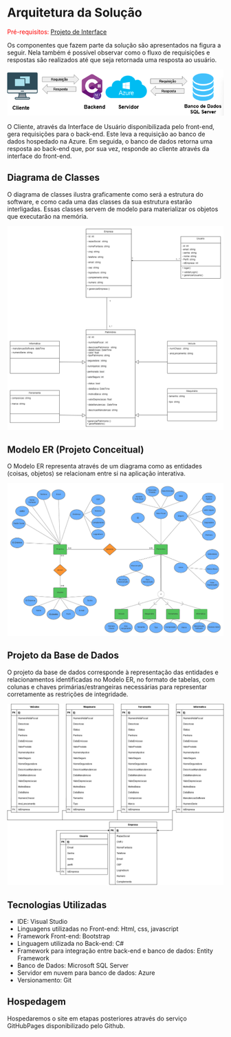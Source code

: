 # Arquitetura da Solução

<span style="color:red">Pré-requisitos: <a href="3-Projeto de Interface.md"> Projeto de Interface</a></span>

Os componentes que fazem parte da solução são apresentados na figura a seguir. Nela também é possível observar como o fluxo de requisições e respostas são realizados até que seja retornada uma resposta ao usuário. 

![Arquitetura da Solução](img/arqsolucao.png)

O Cliente, através da Interface de Usuário disponibilizada pelo front-end, gera requisições para o back-end. Este leva a requisição ao banco de dados hospedado na Azure. Em seguida, o banco de dados retorna uma resposta ao back-end que, por sua vez, responde ao cliente através da interface do front-end. 

## Diagrama de Classes

O diagrama de classes ilustra graficamente como será a estrutura do software, e como cada uma das classes da sua estrutura estarão interligadas. Essas classes servem de modelo para materializar os objetos que executarão na memória.

![Diagrama de Classes](img/DiagramaDeClasses.png)

## Modelo ER (Projeto Conceitual)

O Modelo ER representa através de um diagrama como as entidades (coisas, objetos) se relacionam entre si na aplicação interativa.

![MER](img/MER.png)

## Projeto da Base de Dados

O projeto da base de dados corresponde à representação das entidades e relacionamentos identificadas no Modelo ER, no formato de tabelas, com colunas e chaves primárias/estrangeiras necessárias para representar corretamente as restrições de integridade.
 
![Base de Dados](img/Banco%20de%20dados2.png)

## Tecnologias Utilizadas

* IDE: Visual Studio 
* Linguagens utilizadas no Front-end: Html, css, javascript
* Framework Front-end: Bootstrap 
* Linguagem utilizada no Back-end: C#
* Framework para integração entre back-end e banco de dados: Entity Framework 
* Banco de Dados: Microsoft SQL Server 
* Servidor em nuvem para banco de dados:  Azure 
* Versionamento: Git

## Hospedagem

Hospedaremos o site em etapas posteriores através do serviço GitHubPages disponibilizado pelo Github. 
